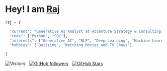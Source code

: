 <!--<img src="https://github.com/rajdas2001/rajdas2001/blob/master/banner.png">-->

<h1>Hey! I am <a href="https://rajdas2001.github.io/rajdas/">Raj</a> </h1>

```python
raj = {

  "current": "Generative AI Analyst at Accenture Strategy & Consulting, Bengaluru",
  "code": ["Python", "SQL"],
  "interests": ["Generative AI", "NLP", "Deep Learning", "Machine Learning", "Data Science"],
  "hobbies": ["Quizzing", "Watching Movies and TV Shows"]

}
```


![Visitors](https://api.visitorbadge.io/api/visitors?path=https%3A%2F%2Fgithub.com%2Frajdas2001&labelColor=%23697689&countColor=%23dce775) &nbsp;
[![GitHub followers](https://img.shields.io/github/followers/rajdas2001?logo=GitHub&style=for-the-badge)](https://github.com/rajdas2001) &nbsp; [![GitHub Stars](https://img.shields.io/github/stars/rajdas2001?logo=github&style=for-the-badge)](https://github.com/rajdas2001)
